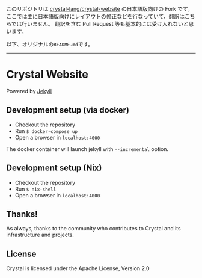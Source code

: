 このリポジトリは [crystal-lang/crystal-website](https://github.com/crystal-lang/crystal-website) の日本語版向けの Fork です。
ここでは主に日本語版向けにレイアウトの修正などを行なっていて、翻訳はこちらでは行いません。
翻訳を含む Pull Request 等も基本的には受け入れないと思います。

以下、オリジナルの`README.md`です。

- - -

Crystal Website
===============
Powered by [Jekyll](https://jekyllrb.com/)

## Development setup (via docker)

- Checkout the repository
- Run `$ docker-compose up`
- Open a browser in `localhost:4000`

The docker container will launch jekyll with `--incremental` option.

## Development setup (Nix)

- Checkout the repository
- Run `$ nix-shell`
- Open a browser in `localhost:4000`

## Thanks!

As always, thanks to the community who contributes to Crystal and its infrastructure and projects.

## License

Crystal is licensed under the Apache License, Version 2.0
